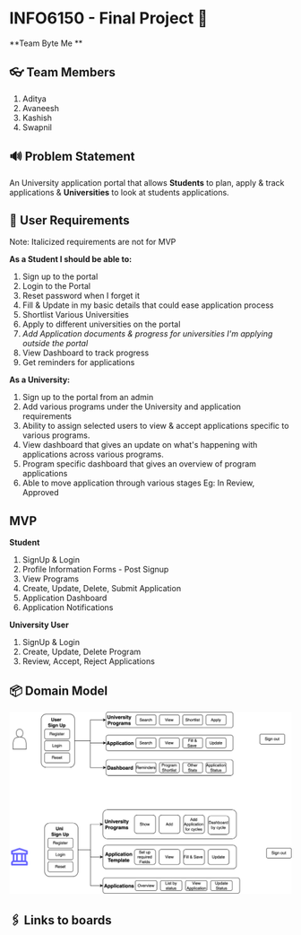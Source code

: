 # INFO6150 - Final Project 🚀

**Team Byte Me **

## 👓 Team Members
1. Aditya 
2. Avaneesh 
3. Kashish
4. Swapnil 

## 🔊 Problem Statement 

An University application portal that allows **Students** to plan, apply & track applications & **Universities** to look at students applications.

## 📜 User Requirements 

Note: Italicized requirements are not for MVP

**As a Student I should be able to:**
1. Sign up to the portal
2. Login to the Portal
3. Reset password when I forget it
4. Fill & Update in my basic details that could ease application process
5. Shortlist Various Universities
6. Apply to different universities on the portal
7. *Add Application documents & progress for universities I'm applying outside the portal*
8. View Dashboard to track progress
9. Get reminders for applications

**As a University:**
1. Sign up to the portal from an admin
2. Add various programs under the University and application requirements
3. Ability to assign selected users to view & accept applications specific to various programs.
4. View dashboard that gives an update on what's happening with applications across various programs.
5. Program specific dashboard that gives an overview of program applications
6. Able to move application through various stages Eg: In Review, Approved


## MVP

**Student**
1. SignUp & Login
2. Profile Information Forms - Post Signup
3. View Programs
4. Create, Update, Delete, Submit Application
5. Application Dashboard
6. Application Notifications

**University User**
1. SignUp & Login
2. Create, Update, Delete Program
3. Review, Accept, Reject Applications


## 📦 Domain Model 
 ![Domain Diagram](Domain.png)

## 🖇️ Links to boards
